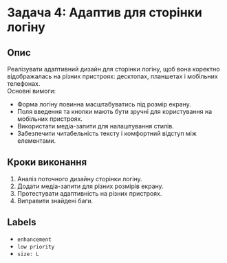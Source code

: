 # Задача 4: Адаптив для сторінки логіну


## Опис
Реалізувати адаптивний дизайн для сторінки логіну, щоб вона коректно відображалась на різних пристроях: десктопах, планшетах і мобільних телефонах.  
Основні вимоги:
- Форма логіну повинна масштабуватись під розмір екрану.
- Поля введення та кнопки мають бути зручні для користування на мобільних пристроях.
- Використати медіа-запити для налаштування стилів.
- Забезпечити читабельність тексту і комфортний відступ між елементами.

## Кроки виконання
1. Аналіз поточного дизайну сторінки логіну.
2. Додати медіа-запити для різних розмірів екрану.
3. Протестувати адаптивність на різних пристроях.
4. Виправити знайдені баги.

##  Labels
- `enhancement`
- `low priority`
- `size: L`
